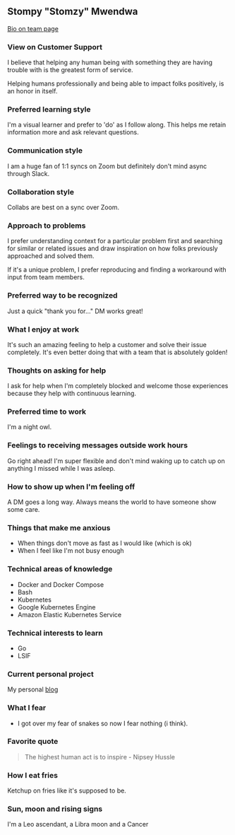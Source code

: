 ## Stompy "Stomzy" Mwendwa

[Bio on team page](index.md#stompy-mwendwa)

### View on Customer Support

I believe that helping any human being with something they are having trouble with is the greatest form of service.

Helping humans professionally and being able to impact folks positively, is an honor in itself.

### Preferred learning style

I'm a visual learner and prefer to 'do' as I follow along. This helps me retain information more and ask relevant questions.

### Communication style

I am a huge fan of 1:1 syncs on Zoom but definitely don't mind async through Slack.

### Collaboration style

Collabs are best on a sync over Zoom.

### Approach to problems

I prefer understanding context for a particular problem first and searching for similar or related issues and draw inspiration on how folks previously approached and solved them.

If it's a unique problem, I prefer reproducing and finding a workaround with input from team members.

### Preferred way to be recognized

Just a quick "thank you for..." DM works great!

### What I enjoy at work

It's such an amazing feeling to help a customer and solve their issue completely. It's even better doing that with a team that is absolutely golden!

### Thoughts on asking for help

I ask for help when I'm completely blocked and welcome those experiences because they help with continuous learning.

### Preferred time to work

I'm a night owl.

### Feelings to receiving messages outside work hours

Go right ahead! I'm super flexible and don't mind waking up to catch up on anything I missed while I was asleep.

### How to show up when I'm feeling off

A DM goes a long way. Always means the world to have someone show some care.

### Things that make me anxious

- When things don't move as fast as I would like (which is ok)
- When I feel like I'm not busy enough

### Technical areas of knowledge

- Docker and Docker Compose
- Bash
- Kubernetes
- Google Kubernetes Engine
- Amazon Elastic Kubernetes Service

### Technical interests to learn

- Go
- LSIF

### Current personal project

My personal [blog](https://stompymwendwa.com)

### What I fear

- I got over my fear of snakes so now I fear nothing (i think).

### Favorite quote

> The highest human act is to inspire - Nipsey Hussle

### How I eat fries

Ketchup on fries like it's supposed to be.

### Sun, moon and rising signs

I'm a Leo ascendant, a Libra moon and a Cancer
